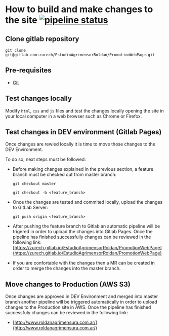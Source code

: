 # How to build and make changes to the site [![pipeline status](https://gitlab.com/zurech/EstudioAgrimensorRoldan/PromotionWebPage/badges/master/pipeline.svg)](https://gitlab.com/zurech/EstudioAgrimensorRoldan/PromotionWebPage/-/commits/master)

## Clone gitlab repository

`git clone git@gitlab.com:zurech/EstudioAgrimensorRoldan/PromotionWebPage.git`

## Pre-requisites

* [Git](https://git-scm.com/)

## Test changes locally

Modify `html`, `css` and `js` files and test the changes locally opening the site in your local computer in a web browser such as Chrome or Firefox.

## Test changes in DEV environment (Gitlab Pages)

Once changes are rewied locally it is time to move those changes to the DEV Environment.

To do so, next steps must be followed:

* Before making changes explained in the previous section, a feature branch must be checked out from master branch:

    ```git checkout master```

    ```git checkout -b <feature_branch>```

* Once the changes are tested and commited locally, upload the changes to GitLab Server:

    ```git push origin <feature_branch>```
    
* After pushing the feature branch to Gitlab an automatic pipeline will be trigered in order to upload the changes into Gitlab Pages. Once the pipeline has finished successfully changes can be reviewed in the following link: [https://zurech.gitlab.io/EstudioAgrimensorRoldan/PromotionWebPage](https://zurech.gitlab.io/EstudioAgrimensorRoldan/PromotionWebPage)


* If you are confortable with the changes then a MR can be created in order to merge the changes into the master branch.

## Move changes to Production (AWS S3)

Once changes are approved in DEV Environment and merged into master branch another pipeline will be triggered automatically in order to upload changes to the Production site in AWS. Once the pipeline has finished successfuly changes can be reviewed in the following link:

* [http://www.roldanagrimensura.com.ar/](http://www.roldanagrimensura.com.ar/)